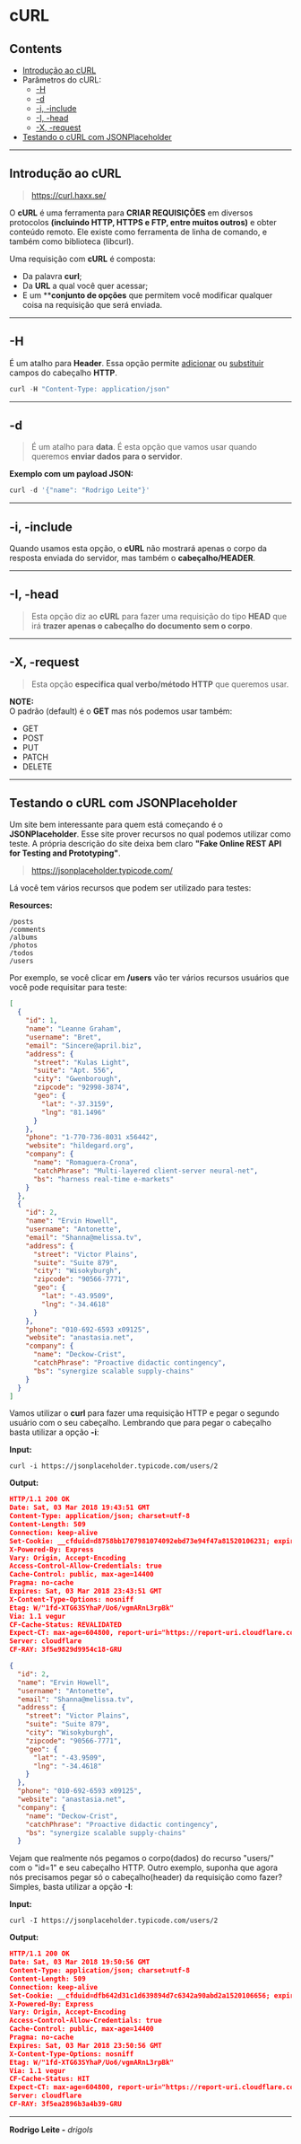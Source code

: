 # cURL

## Contents

 - [Introdução ao cURL](#intro-to-curl)
 - Parâmetros do cURL:
   - [-H](#minus-h)
   - [-d](#minus-d)
   - [-i, -include](#minus-i)
   - [-I, -head](#minus-ii)
   - [-X, -request](#minus-x)
 - [Testando o cURL com JSONPlaceholder](#curl-testing)

---

<div id="intro-to-curl"></div>

## Introdução ao cURL

> https://curl.haxx.se/

O **cURL** é uma ferramenta para **CRIAR REQUISIÇÕES** em diversos protocolos **(incluindo HTTP, HTTPS e FTP, entre muitos outros)** e obter conteúdo remoto. Ele existe como ferramenta de linha de comando, e também como biblioteca (libcurl).

Uma requisição com **cURL** é composta:
  
 - Da palavra **curl**;
 - Da **URL** a qual você quer acessar;
 - E um ****conjunto de opções** que permitem você modificar qualquer coisa na requisição que será enviada.

---

<div id="minus-h"></div>

## -H

É um atalho para **Header**. Essa opção permite <u>adicionar</u> ou <u>substituir</u> campos do cabeçalho **HTTP**.

```python
curl -H "Content-Type: application/json"
```

---

<div id="minus-d"></div>

## -d

> É um atalho para **data**. É esta opção que vamos usar quando queremos **enviar dados para o servidor**.

**Exemplo com um payload JSON:**
```python
curl -d '{"name": "Rodrigo Leite"}'
```

---

<div id="minus-i"></div>

## -i, -include

Quando usamos esta opção, o **cURL** não mostrará apenas o corpo da resposta enviada do servidor, mas também o **cabeçalho/HEADER**.

---

<div id="minus-ii"></div>

## -I, -head

> Esta opção diz ao **cURL** para fazer uma requisição do tipo **HEAD** que irá **trazer apenas o cabeçalho do documento sem o corpo**.

---

<div id="minus-x"></div>

## -X, -request

> Esta opção **especifica qual verbo/método HTTP** que queremos usar.

**NOTE:**  
O padrão (default) é o **GET** mas nós podemos usar também:

 - GET
 - POST
 - PUT
 - PATCH
 - DELETE

---

<div id="curl-testing"></div>

## Testando o cURL com JSONPlaceholder
  
Um site bem interessante para quem está começando é o __JSONPlaceholder__. Esse site prover recursos no qual podemos utilizar como teste. A própria descrição do site deixa bem claro __"Fake Online REST API for Testing and Prototyping"__.  
  
> https://jsonplaceholder.typicode.com/  
  
Lá você tem vários recursos que podem ser utilizado para testes:  
  
__Resources:__  
```  
/posts  
/comments  
/albums  
/photos  
/todos  
/users  
```  
  
Por exemplo, se você clicar em __/users__ vão ter vários recursos usuários que você pode requisitar para teste:  
  
```json  
[
  {
    "id": 1,
    "name": "Leanne Graham",
    "username": "Bret",
    "email": "Sincere@april.biz",
    "address": {
      "street": "Kulas Light",
      "suite": "Apt. 556",
      "city": "Gwenborough",
      "zipcode": "92998-3874",
      "geo": {
        "lat": "-37.3159",
        "lng": "81.1496"
      }
    },
    "phone": "1-770-736-8031 x56442",
    "website": "hildegard.org",
    "company": {
      "name": "Romaguera-Crona",
      "catchPhrase": "Multi-layered client-server neural-net",
      "bs": "harness real-time e-markets"
    }
  },
  {
    "id": 2,
    "name": "Ervin Howell",
    "username": "Antonette",
    "email": "Shanna@melissa.tv",
    "address": {
      "street": "Victor Plains",
      "suite": "Suite 879",
      "city": "Wisokyburgh",
      "zipcode": "90566-7771",
      "geo": {
        "lat": "-43.9509",
        "lng": "-34.4618"
      }
    },
    "phone": "010-692-6593 x09125",
    "website": "anastasia.net",
    "company": {
      "name": "Deckow-Crist",
      "catchPhrase": "Proactive didactic contingency",
      "bs": "synergize scalable supply-chains"
    }
  }
]  
```  
  
Vamos utilizar o __curl__ para fazer uma requisição HTTP e pegar o segundo usuário com o seu cabeçalho. Lembrando que para pegar o cabeçalho basta utilizar a opção __-i__:  
  
__Input:__  
```  
curl -i https://jsonplaceholder.typicode.com/users/2  
```  
  
__Output:__  
```json  
HTTP/1.1 200 OK
Date: Sat, 03 Mar 2018 19:43:51 GMT
Content-Type: application/json; charset=utf-8
Content-Length: 509
Connection: keep-alive
Set-Cookie: __cfduid=d8758bb1707981074092ebd73e94f47a81520106231; expires=Sun, 03-Mar-19 19:43:51 GMT; path=/; domain=.typicode.com; HttpOnly
X-Powered-By: Express
Vary: Origin, Accept-Encoding
Access-Control-Allow-Credentials: true
Cache-Control: public, max-age=14400
Pragma: no-cache
Expires: Sat, 03 Mar 2018 23:43:51 GMT
X-Content-Type-Options: nosniff
Etag: W/"1fd-XTG63SYhaP/Uo6/vgmARnL3rpBk"
Via: 1.1 vegur
CF-Cache-Status: REVALIDATED
Expect-CT: max-age=604800, report-uri="https://report-uri.cloudflare.com/cdn-cgi/beacon/expect-ct"
Server: cloudflare
CF-RAY: 3f5e9829d9954c18-GRU

{
  "id": 2,
  "name": "Ervin Howell",
  "username": "Antonette",
  "email": "Shanna@melissa.tv",
  "address": {
    "street": "Victor Plains",
    "suite": "Suite 879",
    "city": "Wisokyburgh",
    "zipcode": "90566-7771",
    "geo": {
      "lat": "-43.9509",
      "lng": "-34.4618"
    }
  },
  "phone": "010-692-6593 x09125",
  "website": "anastasia.net",
  "company": {
    "name": "Deckow-Crist",
    "catchPhrase": "Proactive didactic contingency",
    "bs": "synergize scalable supply-chains"
  }
```  
  
Vejam que realmente nós pegamos o corpo(dados) do recurso "users/" com o "id=1" e seu cabeçalho HTTP. Outro exemplo, suponha que agora nós precisamos pegar só o cabeçalho(header) da requisição como fazer? Simples, basta utilizar a opção __-I__:  

__Input:__  
```  
curl -I https://jsonplaceholder.typicode.com/users/2  
```  
  
__Output:__  
```json  
HTTP/1.1 200 OK
Date: Sat, 03 Mar 2018 19:50:56 GMT
Content-Type: application/json; charset=utf-8
Content-Length: 509
Connection: keep-alive
Set-Cookie: __cfduid=dfb642d31c1d639894d7c6342a90abd2a1520106656; expires=Sun, 03-Mar-19 19:50:56 GMT; path=/; domain=.typicode.com; HttpOnly
X-Powered-By: Express
Vary: Origin, Accept-Encoding
Access-Control-Allow-Credentials: true
Cache-Control: public, max-age=14400
Pragma: no-cache
Expires: Sat, 03 Mar 2018 23:50:56 GMT
X-Content-Type-Options: nosniff
Etag: W/"1fd-XTG63SYhaP/Uo6/vgmARnL3rpBk"
Via: 1.1 vegur
CF-Cache-Status: HIT
Expect-CT: max-age=604800, report-uri="https://report-uri.cloudflare.com/cdn-cgi/beacon/expect-ct"
Server: cloudflare
CF-RAY: 3f5ea2896b3a4b39-GRU  
```

---

**Rodrigo Leite -** *drigols*
